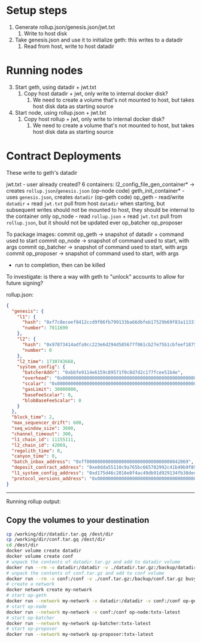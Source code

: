
# Setup steps
1. Generate rollup.json/genesis.json/jwt.txt
   1. Write to host disk
2. Take genesis.json and use it to initialize geth: this writes to a datadir
   1. Read from host, write to host datadir

# Running nodes
3. Start geth, using datadir + jwt.txt
   1. Copy host datadir + jwt, only write to internal docker disk?
      1. We need to create a volume that's not mounted to host, but takes host disk data as starting source
4. Start node, using rollup.json + jwt.txt
   1. Copy host rollup + jwt, only write to internal docker disk?
      1. We need to create a volume that's not mounted to host, but takes host disk data as starting source

# Contract Deployments
These write to geth's datadir






jwt.txt - user already created?
6 containers:
l2_config_file_gen_container* -> creates `rollup.json`/`genesis.json` (op-node code)
geth_init_container* - uses `genesis.json`, creates `datadir` (op-geth code)
op_geth - read/write `datadir` + read `jwt.txt` 
    pull from host `datadir` when starting, but subsequent writes should not be mounted to host, they should be internal to the container only
op_node - read `rollup.json` + read `jwt.txt`
    pull from `rollup.json`, but it should not be updated ever
op_batcher
op_proposer

To package images:
commit op_geth -> snapshot of datadir + command used to start
commit op_node -> snapshot of command used to start, with args
commit op_batcher -> snapshot of command used to start, with args
commit op_proposer -> snapshot of command used to start, with args



* run to completion, then can be killed



To investigate:
    is there a way with geth to "unlock" accounts to allow for future signing?

rollup.json:
```json
{
  "genesis": {
    "l1": {
      "hash": "0xf7c8eceef8412ccd9f06fb799133ba66dbfeb17529b69f83a11331169a749935",
      "number": 7011690
    },
    "l2": {
      "hash": "0x97873414adfa9cc223e6d294d585677f061cb27e75b1cbfeef1875bb2c3ae754",
      "number": 0
    },
    "l2_time": 1730743668,
    "system_config": {
      "batcherAddr": "0xbbfe9114e6159c89571f0c8d7d2c177fcee51b4e",
      "overhead": "0x0000000000000000000000000000000000000000000000000000000000000834",
      "scalar": "0x00000000000000000000000000000000000000000000000000000000000f4240",
      "gasLimit": 30000000,
      "baseFeeScalar": 0,
      "blobBaseFeeScalar": 0
    }
  },
  "block_time": 2,
  "max_sequencer_drift": 600,
  "seq_window_size": 3600,
  "channel_timeout": 300,
  "l1_chain_id": 11155111,
  "l2_chain_id": 42069,
  "regolith_time": 0,
  "canyon_time": 0,
  "batch_inbox_address": "0xff00000000000000000000000000000000042069",
  "deposit_contract_address": "0xe8dda55110c9a765bc665782992c41b49b9f8903",
  "l1_system_config_address": "0xd175d46c2016e8f4ac49db91d929134fb38dedae",
  "protocol_versions_address": "0x0000000000000000000000000000000000000000"
}

```



---

Running rollup output:
## Copy the volumes to your destination
```sh
cp /working/dir/datadir.tar.gq /dest/dir
cp /working/dir/conf.tar.gq /dest/dir
cd /dest/dir
docker volume create datadir
docker volume create conf
# unpack the contents of datadir.tar.gz and add to datadir volume
docker run --rm -v datadir:/datadir -v ./datadir.tar.gz:/backup/datadir.tar.gz busybox tar xzf /backup/datadir.tar.gz -C /datadir --strip-components=1
# unpack the contents of conf.tar.gz and add to conf volume
docker run --rm -v conf:/conf -v ./conf.tar.gz:/backup/conf.tar.gz busybox tar xzf /backup/conf.tar.gz -C /conf --strip-components=1
# create a network
docker network create my-network
# start op-geth
docker run --network my-network -v datadir:/datadir -v conf:/conf op-geth:txtx-latest
# start op-node
docker run --network my-network -v conf:/conf op-node:txtx-latest
# start op-batcher
docker run --network my-network op-batcher:txtx-latest
# start op-proposer
docker run --network my-network op-proposer:txtx-latest
```